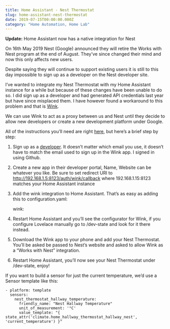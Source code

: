 ```yaml
---
title: Home Assistant - Nest Thermostat
slug: home-assistant-nest-thermostat
date: 2019-07-15T00:00:00.000Z
category: "Home Automation, Home Lab"
---
```


**Update:** Home Assistant now has a native integration for Nest

On 16th May 2019 Nest (Google) announced they will retire the Works with Nest program at the end of August. They’ve since changed their mind and now this only affects new users.

Despite saying they will continue to support existing users it is still to this day impossible to sign up as a developer on the Nest developer site.

I’ve wanted to integrate my Nest Thermostat with my Home Assistant instance for a while but because of these changes have been unable to do so. I did sign up as a developer and had generated API credentials last year but have since misplaced them.
I have however found a workaround to this problem and that is [Wink](https://www.home-assistant.io/components/wink/).

We can use Wink to act as a proxy between us and Nest until they decide to allow new developers or create a new development platform under Google.

All of the instructions you’ll need are right [here](https://www.home-assistant.io/components/wink/), but here’s a brief step by step:

1. Sign up as a [developer](https://developer.wink.com/). It doesn’t matter which email you use, it doesn’t have to match the email used to sign up in the Wink app. I signed in using Github.
2. Create a new app in their developer portal, Name, Website can be whatever you like. Be sure to set redirect URI to http://192.168.1.5:8123/auth/wink/callback where 192.168.1.15:8123 matches your Home Assistant instance
3. Add the wink integration to Home Assistant. That’s as easy as adding this to configuration.yaml:

    wink:

1. Restart Home Assistant and you’ll see the configurator for Wink, if you configure Lovelace manually go to /dev-state and look for it there instead.
2. Download the Wink app to your phone and add your Nest Thermostat. You’ll be asked be passed to Nest’s website and asked to allow Wink as a “Works with Nest” integration.
3. Restart Home Assistant, you’ll now see your Nest Thermostat under /dev-state, enjoy!

If you want to build a sensor for just the current temperature, we’d use a Sensor template like this:

    - platform: template
      sensors:
        nest_thermostat_hallway_temperature:
          friendly_name: "Nest Hallway Temperature"
          unit_of_measurement: '°C'
          value_template: "{ state_attr('climate.home_hallway_thermostat_hallway_nest', 'current_temperature') }"

